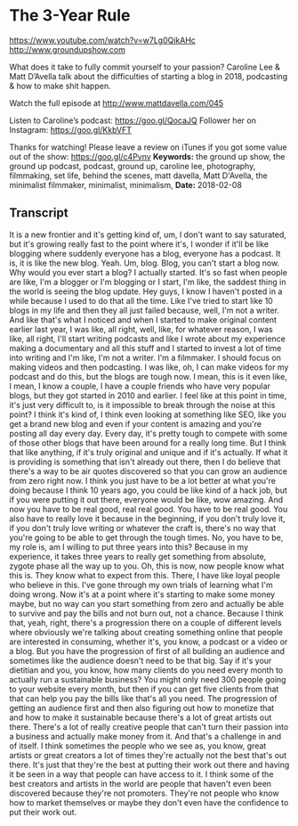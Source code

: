# The 3-Year Rule
https://www.youtube.com/watch?v=w7Lg0QjkAHc
http://www.groundupshow.com

What does it take to fully commit yourself to your passion? Caroline Lee & Matt D’Avella talk about the difficulties of starting a blog in 2018, podcasting & how to make shit happen.

Watch the full episode at http://www.mattdavella.com/045

Listen to Caroline’s podcast:  https://goo.gl/QocaJQ
Follower her on Instagram:  https://goo.gl/KkbVFT

Thanks for watching! Please leave a review on iTunes if you got some value out of the show: https://goo.gl/c4Pvnv
**Keywords:** the ground up show, the ground up podcast, podcast, ground up, caroline lee, photography, filmmaking, set life, behind the scenes, matt davella, Matt D'Avella, the minimalist filmmaker, minimalist, minimalism, 
**Date:** 2018-02-08

## Transcript
 It is a new frontier and it's getting kind of, um, I don't want to say saturated, but it's growing really fast to the point where it's, I wonder if it'll be like blogging where suddenly everyone has a blog, everyone has a podcast. It is, it is like the new blog. Yeah. Um, blog. Blog, you can't start a blog now. Why would you ever start a blog? I actually started. It's so fast when people are like, I'm a blogger or I'm blogging or I start, I'm like, the saddest thing in the world is seeing the blog update. Hey guys, I know I haven't posted in a while because I used to do that all the time. Like I've tried to start like 10 blogs in my life and then they all just failed because, well, I'm not a writer. And like that's what I noticed and when I started to make original content earlier last year, I was like, all right, well, like, for whatever reason, I was like, all right, I'll start writing podcasts and like I wrote about my experience making a documentary and all this stuff and I started to invest a lot of time into writing and I'm like, I'm not a writer. I'm a filmmaker. I should focus on making videos and then podcasting. I was like, oh, I can make videos for my podcast and do this, but the blogs are tough now. I mean, this is it even like, I mean, I know a couple, I have a couple friends who have very popular blogs, but they got started in 2010 and earlier. I feel like at this point in time, it's just very difficult to, is it impossible to break through the noise at this point? I think it's kind of, I think even looking at something like SEO, like you get a brand new blog and even if your content is amazing and you're posting all day every day. Every day, it's pretty tough to compete with some of those other blogs that have been around for a really long time. But I think that like anything, if it's truly original and unique and if it's actually. If what it is providing is something that isn't already out there, then I do believe that there's a way to be air quotes discovered so that you can grow an audience from zero right now. I think you just have to be a lot better at what you're doing because I think 10 years ago, you could be like kind of a hack job, but if you were putting it out there, everyone would be like, wow amazing. And now you have to be real good, real real good. You have to be real good. You also have to really love it because in the beginning, if you don't truly love it, if you don't truly love writing or whatever the craft is, there's no way that you're going to be able to get through the tough times. No, you have to be, my role is, am I willing to put three years into this? Because in my experience, it takes three years to really get something from absolute, zygote phase all the way up to you. Oh, this is now, now people know what this is. They know what to expect from this. There, I have like loyal people who believe in this. I've gone through my own trials of learning what I'm doing wrong. Now it's at a point where it's starting to make some money maybe, but no way can you start something from zero and actually be able to survive and pay the bills and not burn out, not a chance. Because I think that, yeah, right, there's a progression there on a couple of different levels where obviously we're talking about creating something online that people are interested in consuming, whether it's, you know, a podcast or a video or a blog. But you have the progression of first of all building an audience and sometimes like the audience doesn't need to be that big. Say if it's your dietitian and you, you know, how many clients do you need every month to actually run a sustainable business? You might only need 300 people going to your website every month, but then if you can get five clients from that that can help you pay the bills like that's all you need. The progression of getting an audience first and then also figuring out how to monetize that and how to make it sustainable because there's a lot of great artists out there. There's a lot of really creative people that can't turn their passion into a business and actually make money from it. And that's a challenge in and of itself. I think sometimes the people who we see as, you know, great artists or great creators a lot of times they're actually not the best that's out there. It's just that they're the best at putting their work out there and having it be seen in a way that people can have access to it. I think some of the best creators and artists in the world are people that haven't even been discovered because they're not promoters. They're not people who know how to market themselves or maybe they don't even have the confidence to put their work out.
